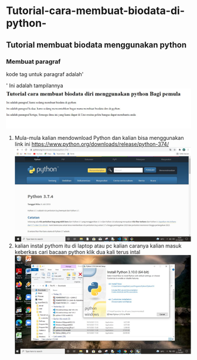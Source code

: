 # Tutorial-cara-membuat-biodata-di-python-
## Tutorial membuat biodata menggunakan python

### Membuat paragraf
kode tag untuk paragraf adalah'<p>'
Ini adalah tampilannya
![Gambar 1](screenshoot/s1.JPG)
1. Mula-mula kalian mendownload Python dan kalian bisa menggunakan link ini https://www.python.org/downloads/release/python-374/
![Gambar 2](screenshoot/Capture2.JPG)
2. kalian instal pythom itu di laptop atau pc kalian caranya kalian masuk keberkas cari bacaan python klik dua kali terus intal
![Gambar 3](screenshoot/s3.JPG)